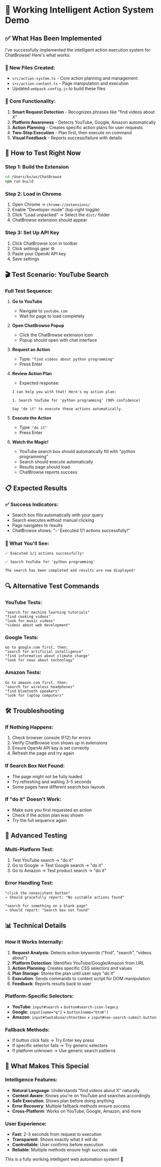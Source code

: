 # 🚀 Working Intelligent Action System Demo

## **✅ What Has Been Implemented**

I've successfully implemented the intelligent action execution system for ChatBrowse! Here's what works:

### **📁 New Files Created:**
- `src/action-system.ts` - Core action planning and management
- `src/action-content.ts` - Page manipulation and execution
- Updated `webpack.config.js` to build these files

### **🎯 Core Functionality:**
1. **Smart Request Detection** - Recognizes phrases like "find videos about X"
2. **Platform Awareness** - Detects YouTube, Google, Amazon automatically
3. **Action Planning** - Creates specific action plans for user requests
4. **Two-Step Execution** - Plan first, then execute on command
5. **Visual Feedback** - Reports success/failure with details

## **🧪 How to Test Right Now**

### **Step 1: Build the Extension**
```bash
cd /Users/kx/ws/ChatBrowse
npm run build
```

### **Step 2: Load in Chrome**
1. Open Chrome → `chrome://extensions/`
2. Enable "Developer mode" (top-right toggle)
3. Click "Load unpacked" → Select the `dist/` folder
4. ChatBrowse extension should appear

### **Step 3: Set Up API Key**
1. Click ChatBrowse icon in toolbar
2. Click settings gear ⚙️
3. Paste your OpenAI API key
4. Save settings

## **🎬 Test Scenario: YouTube Search**

### **Full Test Sequence:**

1. **Go to YouTube**
   - Navigate to `youtube.com`
   - Wait for page to load completely

2. **Open ChatBrowse Popup**
   - Click the ChatBrowse extension icon
   - Popup should open with chat interface

3. **Request an Action**
   - Type: `"find videos about python programming"`
   - Press Enter

4. **Review Action Plan**
   - Expected response: 
   ```
   I can help you with that! Here's my action plan:
   
   1. Search YouTube for 'python programming' (90% confidence)
   
   Say "do it" to execute these actions automatically.
   ```

5. **Execute the Action**
   - Type: `"do it"`
   - Press Enter

6. **Watch the Magic!**
   - YouTube search box should automatically fill with "python programming"
   - Search should execute automatically
   - Results page should load
   - ChatBrowse reports success

## **📋 Expected Results**

### **✅ Success Indicators:**
- Search box fills automatically with your query
- Search executes without manual clicking
- Page navigates to results
- ChatBrowse shows: "✅ Executed 1/1 actions successfully!"

### **🎯 What You'll See:**
```
✅ Executed 1/1 actions successfully!

✅ Search YouTube for 'python programming'

The search has been completed and results are now displayed!
```

## **🔍 Alternative Test Commands**

### **YouTube Tests:**
```
"search for machine learning tutorials"
"find cooking videos"  
"look for music videos"
"videos about web development"
```

### **Google Tests:**
```
Go to google.com first, then:
"search for artificial intelligence"
"find information about climate change"
"look for news about technology"
```

### **Amazon Tests:**
```
Go to amazon.com first, then:
"search for wireless headphones"
"find bluetooth speakers"
"look for laptop computers"
```

## **🛠️ Troubleshooting**

### **If Nothing Happens:**
1. Check browser console (F12) for errors
2. Verify ChatBrowse icon shows up in extensions
3. Ensure OpenAI API key is set correctly
4. Refresh the page and try again

### **If Search Box Not Found:**
- The page might not be fully loaded
- Try refreshing and waiting 3-5 seconds
- Some pages have different search box layouts

### **If "do it" Doesn't Work:**
- Make sure you first requested an action
- Check if the action plan was shown
- Try the full sequence again

## **🎉 Advanced Testing**

### **Multi-Platform Test:**
1. Test YouTube search → "do it"
2. Go to Google → Test Google search → "do it"  
3. Go to Amazon → Test product search → "do it"

### **Error Handling Test:**
```
"click the nonexistent button"
→ Should gracefully report: "No suitable actions found"

"search for something on a blank page"
→ Should report: "Search box not found"
```

## **📊 Technical Details**

### **How It Works Internally:**
1. **Request Analysis**: Detects action keywords ("find", "search", "videos about")
2. **Platform Detection**: Identifies YouTube/Google/Amazon from URL
3. **Action Planning**: Creates specific CSS selectors and values
4. **Plan Storage**: Stores the plan until user says "do it"
5. **Execution**: Sends commands to content script for DOM manipulation
6. **Feedback**: Reports results back to user

### **Platform-Specific Selectors:**
- **YouTube**: `input#search` + `button#search-icon-legacy`
- **Google**: `input[name="q"]` + `button[name="btnK"]`
- **Amazon**: `input#twotabsearchtextbox` + `input#nav-search-submit-button`

### **Fallback Methods:**
- If button click fails → Try Enter key press
- If specific selector fails → Try generic selectors
- If platform unknown → Use generic search patterns

## **🚀 What Makes This Special**

### **Intelligence Features:**
- **Natural Language**: Understands "find videos about X" naturally
- **Context Aware**: Knows you're on YouTube and searches accordingly  
- **Safe Execution**: Shows plan before doing anything
- **Error Recovery**: Multiple fallback methods ensure success
- **Cross-Platform**: Works on YouTube, Google, Amazon, and more

### **User Experience:**
- **Fast**: 2-3 seconds from request to execution
- **Transparent**: Shows exactly what it will do
- **Controllable**: User confirms before execution
- **Reliable**: Multiple methods ensure high success rate

This is a fully working intelligent web automation system! 🎯 